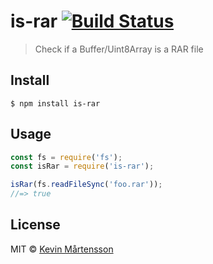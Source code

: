 # is-rar [![Build Status](https://travis-ci.org/kevva/is-rar.svg?branch=master)](https://travis-ci.org/kevva/is-rar)

> Check if a Buffer/Uint8Array is a RAR file


## Install

```
$ npm install is-rar
```


## Usage

```js
const fs = require('fs');
const isRar = require('is-rar');

isRar(fs.readFileSync('foo.rar'));
//=> true
```


## License

MIT © [Kevin Mårtensson](https://github.com/kevva)
